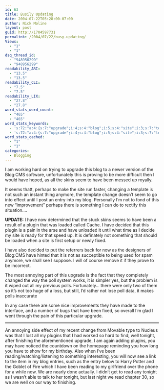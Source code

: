 ```yaml
---
id: 63
title: Busily Updating
date: 2004-07-22T05:28:00-07:00
author: Nick Moline
layout: post
guid: http://1704597731
permalink: /2004/07/22/busy-updating/
Views:
  - "1"
  - "1"
dsq_thread_id:
  - "948956299"
  - "948956299"
readability_ARI:
  - "13.5"
  - "13.5"
readability_CLI:
  - "7.5"
  - "7.5"
readability_LIX:
  - "27.8"
  - "27.8"
word_stats_word_count:
  - "465"
  - "465"
word_stats_keywords:
  - 's:72:"a:4:{s:7:"upgrade";i:4;s:4:"blog";i:5;s:4:"site";i:3;s:7:"tonight";i:3;}";'
  - 's:72:"a:4:{s:7:"upgrade";i:4;s:4:"blog";i:5;s:4:"site";i:3;s:7:"tonight";i:3;}";'
word_stats_cached:
  - "1"
  - "1"
categories:
  - Blogging
---
```

I am working hard on trying to upgrade this blog to a newer version of the Blog:CMS software, unfortunately this is proving to be more difficult then I would have hoped, as all the skins seem to have been messed up royally.

<!--more-->

It seems thatt, perhaps to make the site run faster, changing a template is not such an instant thing anymore, the template change doesn&#8217;t seem to go into effect until I post an entry into my blog. Personally I&#8217;m not to fond of this new &#8220;improvement&#8221; perhaps there is something I can do to rectify this situation&#8230;.

<span style="font-weight: bold">UPDATE:</span> I have now determined that the stuck skins seems to have been a result of a plugin that was loaded called Cache. I have decided that this plugin is a pain in the arse and have unloaded it until what time as I decide my site is ready for that speed up. It is definately not something that should be loaded when a site is first setup or newly fixed.

I have also decided to put the referrers back for now as the designers of Blog:CMS have hinted that it is not as succeptible to being used for spam anymore, we shall see I suppose. I will of course remove it if they prove to be incorrect.

The most annoying part of this upgrade is the fact that they completely changed the way the poll system works, it is simpler yes, but the problem is it wiped out all my previous polls. Fortunately&#8230; there were only two of them so it&#8217;s not too huge of a loss, but still, I&#8217;d rather not lose poll data, it makes polls inaccurate

In any case there are some nice improvements they have made to the interface, and a number of bugs that have been fixed, so overall I&#8217;m glad I went through the pain of this particular upgrade.

<hr style="width: 100%;height: 2px" />

An annoying side effect of my recent change from Movable type to Nucleus was that I lost all my plugins that I had worked so hard to find, well tonight, after finishing the aforementioned upgrade, I am again adding plugins, you may have noticed the countdown on the homepage reminding you how long you have to show for my birthday. Also when I&#8217;ve been reading/watching/listening to something interesting, you will now see a link to the item in my blog entries, such as the entry below to Harry Potter and the Goblet of Fire which I have been reading to my girlfriend over the phone for a while now. We are nearly done actually. I didn&#8217;t get to read any tonight as I wasn&#8217;t able to talk to her tonight, but last night we read chapter 30, so we are well on our way to finishing.